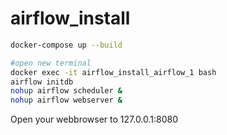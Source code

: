 # airflow_install

```bash
docker-compose up --build

#open new terminal
docker exec -it airflow_install_airflow_1 bash
airflow initdb
nohup airflow scheduler &
nohup airflow webserver &
```
Open your webbrowser to 127.0.0.1:8080

